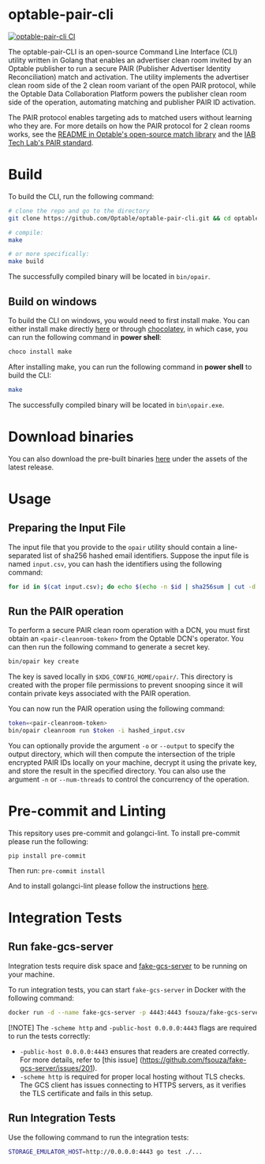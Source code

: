 # optable-pair-cli
[![optable-pair-cli CI](https://github.com/Optable/optable-pair-cli/actions/workflows/pr.yml/badge.svg?event=push)](https://github.com/Optable/optable-pair-cli/actions/workflows/pr.yml)

The optable-pair-CLI is an open-source Command Line Interface (CLI) utility written in Golang that enables an advertiser clean room invited by an Optable publisher to run a secure PAIR (Publisher Advertiser Identity Reconciliation) match and activation. The utility implements the advertiser clean room side of the 2 clean room variant of the open PAIR protocol, while the Optable Data Collaboration Platform powers the publisher clean room side of the operation, automating matching and publisher PAIR ID activation.

The PAIR protocol enables targeting ads to matched users without learning who they are. For more details on how the PAIR protocol for 2 clean rooms works, see the [README in Optable's open-source match library](https://github.com/Optable/match/blob/main/pkg/pair/README.md) and the [IAB Tech Lab's PAIR standard](https://iabtechlab.com/pair/).

# Build
To build the CLI, run the following command:
```bash
# clone the repo and go to the directory
git clone https://github.com/Optable/optable-pair-cli.git && cd optable-pair-cli

# compile:
make

# or more specifically:
make build
```
The successfully compiled binary will be located in `bin/opair`.

## Build on windows
To build the CLI on windows, you would need to first install make.
You can either install make directly [here](https://gnuwin32.sourceforge.net/packages/make.htm) or through [chocolatey](https://chocolatey.org/install), in which case, you can run the following command in **power shell**:
```bash
choco install make
```

After installing make, you can run the following command in **power shell** to build the CLI:
```bash
make
```
The successfully compiled binary will be located in `bin\opair.exe`.


# Download binaries
You can also download the pre-built binaries [here](https://github.com/Optable/optable-pair-cli/releases/latest) under the assets of the latest release.

# Usage
## Preparing the Input File
The input file that you provide to the `opair` utility should contain a line-separated list of sha256 hashed email identifiers. Suppose the input file is named `input.csv`, you can hash the identifiers using the following command:
```bash
for id in $(cat input.csv); do echo $(echo -n $id | sha256sum | cut -d " " -f 1) >> hashed_input.csv; done
```

## Run the PAIR operation
To perform a secure PAIR clean room operation with a DCN, you must first obtain an `<pair-cleanroom-token>` from the Optable DCN's operator. You can then run the following command to generate a secret key.

```bash
bin/opair key create
```

The key is saved locally in `$XDG_CONFIG_HOME/opair/`. This directory is created with the proper file permissions to prevent snooping since it will contain private keys associated with the PAIR operation.

You can now run the PAIR operation using the following command:

```bash
token=<pair-cleanroom-token>
bin/opair cleanroom run $token -i hashed_input.csv
```

You can optionally provide the argument `-o` or `--output` to specify the output directory, which will then compute the intersection of the triple encrypted PAIR IDs locally on your machine, decrypt it using the private key, and store the result in the specified directory. You can also use the argument `-n` or `--num-threads` to control the concurrency of the operation.

# Pre-commit and Linting

This repsitory uses pre-commit and golangci-lint. To install pre-commit please run the following:

```
pip install pre-commit
```

Then run: `pre-commit install`

And to install golangci-lint please follow the instructions [here](https://golangci-lint.run/welcome/install/#local-installation).

# Integration Tests

## Run fake-gcs-server

Integration tests require disk space and [fake-gcs-server](https://github.com/fsouza/fake-gcs-server) to be running on your machine.

To run integration tests, you can start `fake-gcs-server` in Docker with the following command:

```bash
docker run -d --name fake-gcs-server -p 4443:4443 fsouza/fake-gcs-server -scheme http -public-host 0.0.0.0:4443
```

[!NOTE]
The `-scheme http` and `-public-host 0.0.0.0:4443` flags are required to run the tests correctly:
- `-public-host 0.0.0.0:4443` ensures that readers are created correctly. For more details, refer to [this issue]
 (https://github.com/fsouza/fake-gcs-server/issues/201).
- `-scheme http` is required for proper local hosting without TLS checks. The GCS client has issues connecting to HTTPS servers, as it verifies the TLS certificate and fails in this setup.

## Run Integration Tests

Use the following command to run the integration tests:

```bash
STORAGE_EMULATOR_HOST=http://0.0.0.0:4443 go test ./...
```
